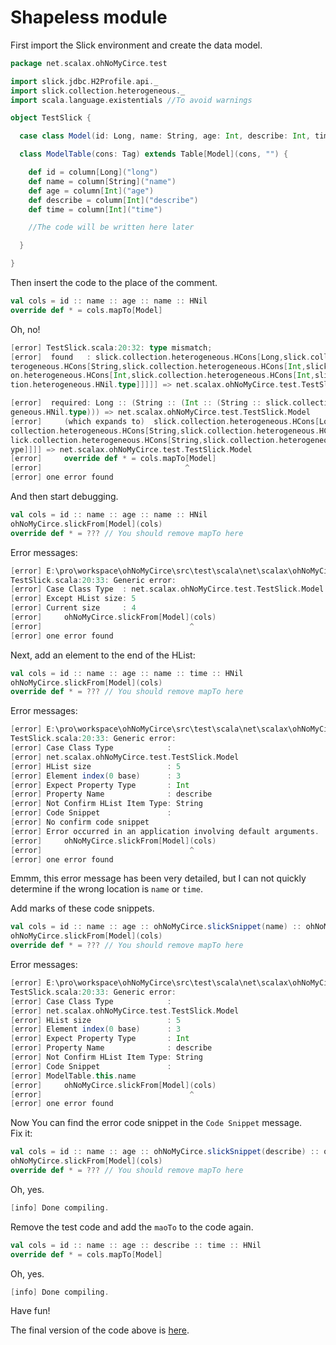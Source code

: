 Shapeless module
============================

First import the Slick environment and create the data model.

```scala
package net.scalax.ohNoMyCirce.test

import slick.jdbc.H2Profile.api._
import slick.collection.heterogeneous._
import scala.language.existentials //To avoid warnings

object TestSlick {

  case class Model(id: Long, name: String, age: Int, describe: Int, time: Int)

  class ModelTable(cons: Tag) extends Table[Model](cons, "") {

    def id = column[Long]("long")
    def name = column[String]("name")
    def age = column[Int]("age")
    def describe = column[Int]("describe")
    def time = column[Int]("time")

    //The code will be written here later

  }

}
```

Then insert the code to the place of the comment.

```scala
val cols = id :: name :: age :: name :: HNil
override def * = cols.mapTo[Model]
```

Oh, no!
```scala
[error] TestSlick.scala:20:32: type mismatch;
[error]  found   : slick.collection.heterogeneous.HCons[Long,slick.collection.he
terogeneous.HCons[String,slick.collection.heterogeneous.HCons[Int,slick.collecti
on.heterogeneous.HCons[Int,slick.collection.heterogeneous.HCons[Int,slick.collec
tion.heterogeneous.HNil.type]]]]] => net.scalax.ohNoMyCirce.test.TestSlick.Model

[error]  required: Long :: (String :: (Int :: (String :: slick.collection.hetero
geneous.HNil.type))) => net.scalax.ohNoMyCirce.test.TestSlick.Model
[error]     (which expands to)  slick.collection.heterogeneous.HCons[Long,slick.
collection.heterogeneous.HCons[String,slick.collection.heterogeneous.HCons[Int,s
lick.collection.heterogeneous.HCons[String,slick.collection.heterogeneous.HNil.t
ype]]]] => net.scalax.ohNoMyCirce.test.TestSlick.Model
[error]     override def * = cols.mapTo[Model]
[error]                                ^
[error] one error found
```

And then start debugging.
```scala
val cols = id :: name :: age :: name :: HNil
ohNoMyCirce.slickFrom[Model](cols)
override def * = ??? // You should remove mapTo here
```

Error messages:
```scala
[error] E:\pro\workspace\ohNoMyCirce\src\test\scala\net\scalax\ohNoMyCirce\test\
TestSlick.scala:20:33: Generic error:
[error] Case Class Type  : net.scalax.ohNoMyCirce.test.TestSlick.Model
[error] Except HList size: 5
[error] Current size     : 4
[error]     ohNoMyCirce.slickFrom[Model](cols)
[error]                                 ^
[error] one error found
```

Next, add an element to the end of the HList:
```scala
val cols = id :: name :: age :: name :: time :: HNil
ohNoMyCirce.slickFrom[Model](cols)
override def * = ??? // You should remove mapTo here
```

Error messages:
```scala
[error] E:\pro\workspace\ohNoMyCirce\src\test\scala\net\scalax\ohNoMyCirce\test\
TestSlick.scala:20:33: Generic error:
[error] Case Class Type            :
[error] net.scalax.ohNoMyCirce.test.TestSlick.Model
[error] HList size                 : 5
[error] Element index(0 base)      : 3
[error] Expect Property Type       : Int
[error] Property Name              : describe
[error] Not Confirm HList Item Type: String
[error] Code Snippet               :
[error] No confirm code snippet
[error] Error occurred in an application involving default arguments.
[error]     ohNoMyCirce.slickFrom[Model](cols)
[error]                                 ^
[error] one error found
```

Emmm, this error message has been very detailed, but
I can not quickly determine if the wrong location is
`name` or `time`.  
  
Add marks of these code snippets.
```scala
val cols = id :: name :: age :: ohNoMyCirce.slickSnippet(name) :: ohNoMyCirce.slickSnippet(time) :: HNil
ohNoMyCirce.slickFrom[Model](cols)
override def * = ??? // You should remove mapTo here
```

Error messages:
```scala
[error] E:\pro\workspace\ohNoMyCirce\src\test\scala\net\scalax\ohNoMyCirce\test\
TestSlick.scala:20:33: Generic error:
[error] Case Class Type            :
[error] net.scalax.ohNoMyCirce.test.TestSlick.Model
[error] HList size                 : 5
[error] Element index(0 base)      : 3
[error] Expect Property Type       : Int
[error] Property Name              : describe
[error] Not Confirm HList Item Type: String
[error] Code Snippet               :
[error] ModelTable.this.name
[error]     ohNoMyCirce.slickFrom[Model](cols)
[error]                                 ^
[error] one error found
```

Now You can find the error code snippet in the
`Code Snippet` message.  
Fix it:
```scala
val cols = id :: name :: age :: ohNoMyCirce.slickSnippet(describe) :: ohNoMyCirce.slickSnippet(time) :: HNil
ohNoMyCirce.slickFrom[Model](cols)
override def * = ??? // You should remove mapTo here
```

Oh, yes.
```scala
[info] Done compiling.
```

Remove the test code and add the `maoTo` to the code again.  

```scala
val cols = id :: name :: age :: describe :: time :: HNil
override def * = cols.mapTo[Model]
```

Oh, yes.
```scala
[info] Done compiling.
```

Have fun!

The final version of the code above is [here](https://github.com/djx314/ohNoMyCirce/blob/master/src/test/scala/net/scalax/ohNoMyCirce/test/TestSlick.scala).